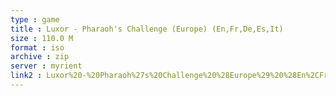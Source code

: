 ```yaml
---
type : game
title : Luxor - Pharaoh's Challenge (Europe) (En,Fr,De,Es,It)
size : 110.0 M
format : iso
archive : zip
server : myrient
link2 : Luxor%20-%20Pharaoh%27s%20Challenge%20%28Europe%29%20%28En%2CFr%2CDe%2CEs%2CIt%29
---
```


